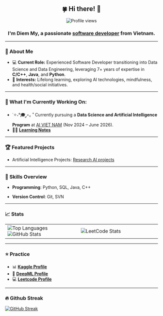 <h2 align="center">🍀 Hi there! 👋</h2>
<p align="center">
  <img src="https://komarev.com/ghpvc/?username=mylethidiem&label=Profile%20views&color=0e75b6&style=flat" alt="Profile views" />
</p>

<h3 align="center">I'm <b>Diem My</b>, a passionate <a href="https://www.linkedin.com/in/lethidiemmy-gryffindor/">software developer</a> from Vietnam.</h3>

---

### 🌟 About Me  
- 💻 **Current Role:** Experienced Software Developer transitioning into Data Science and Data Engineering, leveraging 7+ years of expertise in **C/C++**, **Java**, and **Python**.
- 🌱 **Interests:** Lifelong learning, exploring AI technologies, mindfulness, and health/social initiatives.
  
---

### 🔄 What I'm Currently Working On:
- ˙✧˖°🎓 ༘⋆｡ ˚ Currently pursuing a **Data Science and Artificial Intelligence Program** at [AI VIET NAM](https://www.facebook.com/aivietnam.edu.vn) (Nov 2024 – June 2026).
- ✍🏻 **[Learning Notes](https://concrete-tray-472.notion.site/Learning-notes-15c0730a96738028bf16e05afd34bd0c?pvs=74)**  
---

### 🏆 Featured Projects
- Artificial Intelligence Projects: [Research AI projects](https://github.com/mylethidiem/AIVN_projects)
<!-- - **Predicting Customer Churn**: Built a machine learning model to predict customer churn using Python, Pandas, and Scikit-learn. [GitHub](link)
- **ETL Pipeline for E-commerce Data**: Designed and implemented a robust ETL pipeline using Apache Spark. [GitHub](link)
- **Dashboard for Health Metrics**: Created an interactive dashboard using Power BI to analyze hospital data. [GitHub](link) -->

---

### 🔑 Skills Overview
- **Programming**: Python, SQL, Java, C++  
<!-- - **Data Tools**: Pandas, NumPy, Matplotlib, Apache Spark, Hadoop  
- **Cloud Platforms**: AWS, GCP  
- **Visualization**: Power BI, Tableau  -->
- **Version Control**: Git, SVN  

---

### 📈 Stats  
<table>
  <tr>
    <td width="48%">
      <img align="center" src="https://github-readme-stats.vercel.app/api/top-langs?username=mylethidiem&show_icons=true&locale=en&layout=compact&theme=gotham&hide_border=true" alt="Top Languages" />
      <img src="https://github-readme-stats.vercel.app/api?username=mylethidiem&show_icons=true&locale=en&theme=gotham&hide_border=true" alt="GitHub Stats" />
    </td>
    <td width="52%">
      <img src="https://leetcard.jacoblin.cool/lethidiemmy961996?theme=chartreuse&font=Courier%20Prime&ext=heatmap" alt="LeetCode Stats" />
    </td>
  </tr>
</table>

---

### ⭐ Practice  
- 📊 **[Kaggle Profile](https://www.kaggle.com/banhmuy)**  
- 🤖 **[DeepML Profile](https://www.deep-ml.com/profile/mzOHLfAKLVauQjHcZOdJxLdgiTS2)**
- 💻 **[Leetcode Profile](https://leetcode.com/lethidiemmy961996)**  

<!-- ---

### 🎓 Certifications  
- **Google Data Analytics Professional Certificate**  
- **AWS Certified Data Engineer - Associate**  -->

---

### 🔥 Github Streak  
[![GitHub Streak](https://streak-stats.demolab.com/?user=mylethidiem)](https://streak-stats.demolab.com/?user=mylethidiem)
 

